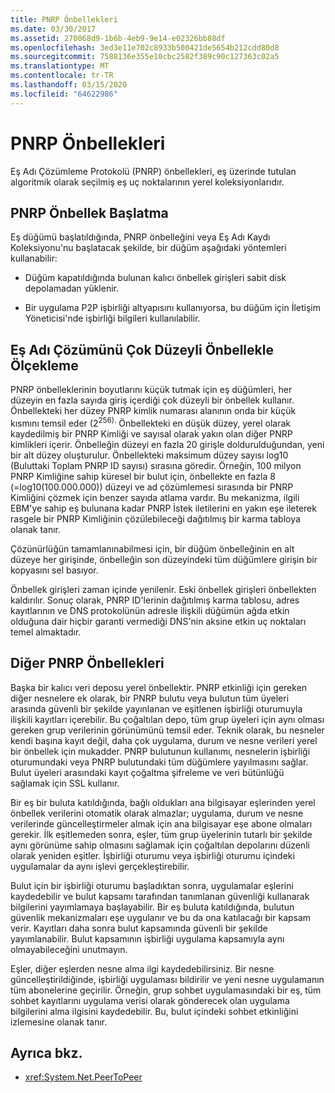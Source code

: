 ```yaml
---
title: PNRP Önbellekleri
ms.date: 03/30/2017
ms.assetid: 270068d9-1b6b-4eb9-9e14-e02326bb88df
ms.openlocfilehash: 3ed3e11e702c8933b500421de5654b212cdd80d8
ms.sourcegitcommit: 7588136e355e10cbc2582f389c90c127363c02a5
ms.translationtype: MT
ms.contentlocale: tr-TR
ms.lasthandoff: 03/15/2020
ms.locfileid: "64622986"
---
```

# <a name="pnrp-caches"></a>PNRP Önbellekleri
Eş Adı Çözümleme Protokolü (PNRP) önbellekleri, eş üzerinde tutulan algoritmik olarak seçilmiş eş uç noktalarının yerel koleksiyonlarıdır.  
  
## <a name="pnrp-cache-initialization"></a>PNRP Önbellek Başlatma  
 Eş düğümü başlatıldığında, PNRP önbelleğini veya Eş Adı Kaydı Koleksiyonu'nu başlatacak şekilde, bir düğüm aşağıdaki yöntemleri kullanabilir:  
  
- Düğüm kapatıldığında bulunan kalıcı önbellek girişleri sabit disk depolamadan yüklenir.  
  
- Bir uygulama P2P işbirliği altyapısını kullanıyorsa, bu düğüm için İletişim Yöneticisi'nde işbirliği bilgileri kullanılabilir.  
  
## <a name="scaling-peer-name-resolution-with-a-multi-level-cache"></a>Eş Adı Çözümünü Çok Düzeyli Önbellekle Ölçekleme  
 PNRP önbelleklerinin boyutlarını küçük tutmak için eş düğümleri, her düzeyin en fazla sayıda giriş içerdiği çok düzeyli bir önbellek kullanır. Önbellekteki her düzey PNRP kimlik numarası alanının onda bir küçük kısmını temsil eder (2<sup>256).</sup> Önbellekteki en düşük düzey, yerel olarak kaydedilmiş bir PNRP Kimliği ve sayısal olarak yakın olan diğer PNRP kimlikleri içerir. Önbelleğin düzeyi en fazla 20 girişle doldurulduğundan, yeni bir alt düzey oluşturulur. Önbellekteki maksimum düzey sayısı log10 (Buluttaki Toplam PNRP ID sayısı) sırasına göredir. Örneğin, 100 milyon PNRP Kimliğine sahip küresel bir bulut için, önbellekte en fazla 8 (=log10(100.000.000)) düzeyi ve ad çözümlemesi sırasında bir PNRP Kimliğini çözmek için benzer sayıda atlama vardır. Bu mekanizma, ilgili EBM'ye sahip eş bulunana kadar PNRP İstek iletilerini en yakın eşe ileterek rasgele bir PNRP Kimliğinin çözülebileceği dağıtılmış bir karma tabloya olanak tanır.  
  
 Çözünürlüğün tamamlanınabilmesi için, bir düğüm önbelleğinin en alt düzeye her girişinde, önbelleğin son düzeyindeki tüm düğümlere girişin bir kopyasını sel basıyor.  
  
 Önbellek girişleri zaman içinde yenilenir. Eski önbellek girişleri önbellekten kaldırılır. Sonuç olarak, PNRP ID'lerinin dağıtılmış karma tablosu, adres kayıtlarının ve DNS protokolünün adresle ilişkili düğümün ağda etkin olduğuna dair hiçbir garanti vermediği DNS'nin aksine etkin uç noktaları temel almaktadır.  
  
## <a name="other-pnrp-caches"></a>Diğer PNRP Önbellekleri  
 Başka bir kalıcı veri deposu yerel önbellektir.  PNRP etkinliği için gereken diğer nesnelere ek olarak, bir PNRP bulutu veya bulutun tüm üyeleri arasında güvenli bir şekilde yayınlanan ve eşitlenen işbirliği oturumuyla ilişkili kayıtları içerebilir. Bu çoğaltılan depo, tüm grup üyeleri için aynı olması gereken grup verilerinin görünümünü temsil eder. Teknik olarak, bu nesneler kendi başına kayıt değil, daha çok uygulama, durum ve nesne verileri yerel bir önbellek için mukadder. PNRP bulutunun kullanımı, nesnelerin işbirliği oturumundaki veya PNRP bulutundaki tüm düğümlere yayılmasını sağlar.  Bulut üyeleri arasındaki kayıt çoğaltma şifreleme ve veri bütünlüğü sağlamak için SSL kullanır.  
  
 Bir eş bir buluta katıldığında, bağlı oldukları ana bilgisayar eşlerinden yerel önbellek verilerini otomatik olarak almazlar; uygulama, durum ve nesne verilerinde güncelleştirmeler almak için ana bilgisayar eşe abone olmaları gerekir. İlk eşitlemeden sonra, eşler, tüm grup üyelerinin tutarlı bir şekilde aynı görünüme sahip olmasını sağlamak için çoğaltılan depolarını düzenli olarak yeniden eşitler.  İşbirliği oturumu veya işbirliği oturumu içindeki uygulamalar da aynı işlevi gerçekleştirebilir.  
  
 Bulut için bir işbirliği oturumu başladıktan sonra, uygulamalar eşlerini kaydedebilir ve bulut kapsamı tarafından tanımlanan güvenliği kullanarak bilgilerini yayımlamaya başlayabilir. Bir eş buluta katıldığında, bulutun güvenlik mekanizmaları eşe uygulanır ve bu da ona katılacağı bir kapsam verir.  Kayıtları daha sonra bulut kapsamında güvenli bir şekilde yayımlanabilir. Bulut kapsamının işbirliği uygulama kapsamıyla aynı olmayabileceğini unutmayın.  
  
 Eşler, diğer eşlerden nesne alma ilgi kaydedebilirsiniz. Bir nesne güncelleştirildiğinde, işbirliği uygulaması bildirilir ve yeni nesne uygulamanın tüm abonelerine geçirilir. Örneğin, grup sohbet uygulamasındaki bir eş, tüm sohbet kayıtlarını uygulama verisi olarak gönderecek olan uygulama bilgilerini alma ilgisini kaydedebilir.  Bu, bulut içindeki sohbet etkinliğini izlemesine olanak tanır.  
  
## <a name="see-also"></a>Ayrıca bkz.

- <xref:System.Net.PeerToPeer>
